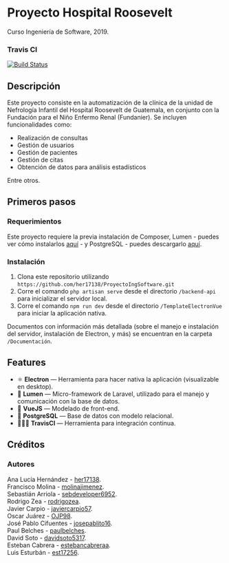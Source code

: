 # Proyecto Hospital Roosevelt

Curso Ingeniería de Software, 2019. <br />

### Travis CI
[![Build Status](https://travis-ci.org/her17138/ProyectoIngSoftware.svg?branch=master)](https://travis-ci.org/her17138/ProyectoIngSoftware)


## Descripción

Este proyecto consiste en la automatización de la clínica de la unidad de Nefrología Infantil del Hospital Roosevelt de Guatemala, en conjunto con la Fundación para el Niño Enfermo Renal (Fundanier). Se incluyen funcionalidades como:
  - Realización de consultas
  - Gestión de usuarios
  - Gestión de pacientes
  - Gestión de citas
  - Obtención de datos para análisis estadísticos

Entre otros. 

## Primeros pasos

### Requerimientos 

Este proyecto requiere la previa instalación de Composer, Lumen - puedes ver cómo instalarlos [aquí](https://lumen.laravel.com/docs/6.x) - y PostgreSQL - puedes descargarlo [aquí](https://www.postgresql.org/download/).

### Instalación

1. Clona este repositorio utilizando `https://github.com/her17138/ProyectoIngSoftware.git`
2. Corre el comando `php artisan serve` desde el directorio `/backend-api` para inicializar el servidor local.<br />
3. Corre el comando `npm run dev` desde el directorio `/TemplateElectronVue` para iniciar la aplicación nativa.<br />

Documentos con información más detallada (sobre el manejo e instalación del servidor, instalación de Electron, y más) se encuentran en la carpeta `/Documentación`.

## Features
- ⚛ **Electron** — Herramienta para hacer nativa la aplicación (visualizable en desktop). 
- 🚀 **Lumen**  — Micro-framework de Laravel, utilizado para el manejo y comunicación con la base de datos. 
- 💅 **VueJS** — Modelado de front-end. 
- 🐘 **PostgreSQL** — Base de datos con modelo relacional. 
- 👨🏽‍🦰 **TravisCI** — Herramienta para integración continua. 

## Créditos

### Autores

Ana Lucía Hernández - [her17138](github.com/her17138). <br />
Francisco Molina - [molinajimenez](github.com/molinajimenez). <br />
Sebastián Arriola - [sebdeveloper6952](https://github.com/sebdeveloper6952). <br />
Rodrigo Zea - [rodrigozea](https://github.com/rodrigozea). <br />
Javier Carpio - [javiercarpio57](https://github.com/javiercarpio57). <br />
Oscar Juárez - [OJP98](https://github.com/OJP98). <br />
José Pablo Cifuentes - [josepablito16](https://github.com/josepablito16). <br />
Paul Belches - [paulbelches](https://github.com/paulbelches). <br />
David Soto - [davidsoto5317](https://github.com/davidsoto5317). <br />
Esteban Cabrera - [estebancabreraa](https://github.com/estebancabreraa). <br />
Luis Esturbán - [est17256](https://github.com/est17256). <br />

